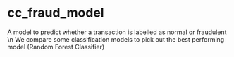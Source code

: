 # cc_fraud_model
A model to predict whether a transaction is labelled as normal or fraudulent \n
We compare some classification models to pick out the best performing model (Random Forest Classifier)
